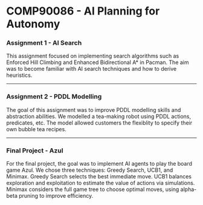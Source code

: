 # COMP90086 - AI Planning for Autonomy 

### Assignment 1 - AI Search

This assignment focused on implementing search algorithms such as Enforced Hill Climbing and Enhanced Bidirectional A* in Pacman. The aim was to become familiar with AI search techniques and how to derive heuristics.

----

### Assignment 2 - PDDL Modelling
The goal of this assignment was to improve PDDL modelling skills and abstraction abilities. We modelled a tea-making robot using PDDL actions, predicates, etc. The model allowed customers the flexiblity to specify their own bubble tea recipes.

----

### Final Project - Azul
For the final project, the goal was to implement AI agents to play the board game Azul. We chose three techniques: Greedy Search, UCB1, and Minimax. Greedy Search selects the best immediate move. UCB1 balances exploration and exploitation to estimate the value of actions via simulations. Minimax considers the full game tree to choose optimal moves, using alpha-beta pruning to improve efficiency. 
